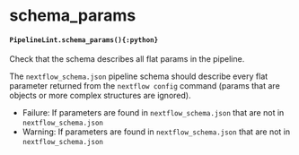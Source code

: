 # schema_params

#### `PipelineLint.schema_params(){:python}`

Check that the schema describes all flat params in the pipeline.

The `nextflow_schema.json` pipeline schema should describe every flat parameter
returned from the `nextflow config` command (params that are objects or more complex structures are ignored).

- Failure: If parameters are found in `nextflow_schema.json` that are not in `nextflow_schema.json`
- Warning: If parameters are found in `nextflow_schema.json` that are not in `nextflow_schema.json`
